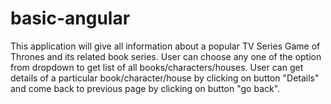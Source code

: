 # basic-angular
This application will give all information about a popular TV Series Game of Thrones and its related book series.
User can choose any one of the option from dropdown to get list of all books/characters/houses. User can get details of 
a particular book/character/house by clicking on button "Details" and come back to previous page by clicking on button "go back".
